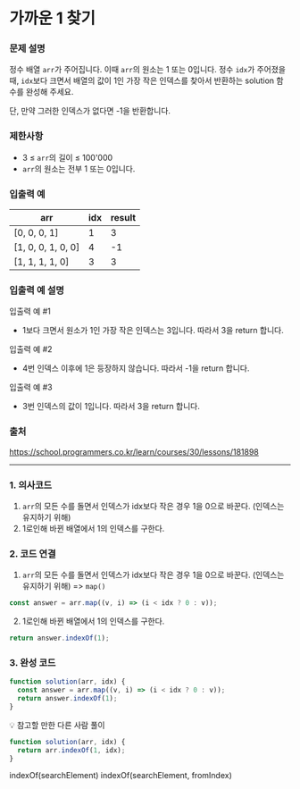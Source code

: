 # 가까운 1 찾기

### 문제 설명

정수 배열 `arr`가 주어집니다. 이때 `arr`의 원소는 1 또는 0입니다. 정수 `idx`가 주어졌을 때, `idx`보다 크면서 배열의 값이 1인 가장 작은 인덱스를 찾아서 반환하는 solution 함수를 완성해 주세요.

단, 만약 그러한 인덱스가 없다면 -1을 반환합니다.

### 제한사항

- 3 ≤ `arr`의 길이 ≤ 100'000
- `arr`의 원소는 전부 1 또는 0입니다.

### 입출력 예

| arr                | idx | result |
| ------------------ | --- | ------ |
| [0, 0, 0, 1]       | 1   | 3      |
| [1, 0, 0, 1, 0, 0] | 4   | -1     |
| [1, 1, 1, 1, 0]    | 3   | 3      |

### 입출력 예 설명

입출력 예 #1

- 1보다 크면서 원소가 1인 가장 작은 인덱스는 3입니다. 따라서 3을 return 합니다.

입출력 예 #2

- 4번 인덱스 이후에 1은 등장하지 않습니다. 따라서 -1을 return 합니다.

입출력 예 #3

- 3번 인덱스의 값이 1입니다. 따라서 3을 return 합니다.

### 출처

https://school.programmers.co.kr/learn/courses/30/lessons/181898

---

### 1. 의사코드

1. `arr`의 모든 수를 돌면서 인덱스가 idx보다 작은 경우 1을 0으로 바꾼다. (인덱스는 유지하기 위해)
2. 1로인해 바뀐 배열에서 1의 인덱스를 구한다.

### 2. 코드 연결

1. `arr`의 모든 수를 돌면서 인덱스가 idx보다 작은 경우 1을 0으로 바꾼다. (인덱스는 유지하기 위해) => `map()`

```javascript
const answer = arr.map((v, i) => (i < idx ? 0 : v));
```

2. 1로인해 바뀐 배열에서 1의 인덱스를 구한다.

```javascript
return answer.indexOf(1);
```

### 3. 완성 코드

```javascript
function solution(arr, idx) {
  const answer = arr.map((v, i) => (i < idx ? 0 : v));
  return answer.indexOf(1);
}
```

💡 참고할 만한 다른 사람 풀이

```javascript
function solution(arr, idx) {
  return arr.indexOf(1, idx);
}
```

indexOf(searchElement)
indexOf(searchElement, fromIndex)
